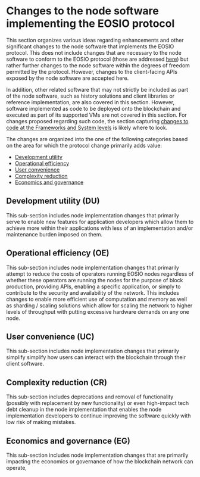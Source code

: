 # Changes to the node software implementing the EOSIO protocol

This section organizes various ideas regarding enhancements and other significant changes to the node software that implements the EOSIO protocol. This does not include changes that are necessary to the node software to conform to the EOSIO protocol (those are addressed [here](../protocol/README.md)) but rather further changes to the node software within the degrees of freedom permitted by the protocol. However, changes to the client-facing APIs exposed by the node software are accepted here. 

In addition, other related software that may not strictly be included as part of the node software, such as history solutions and client libraries or reference implementation, are also covered in this section. However, software implemented as code to be deployed onto the blockchain and executed as part of its supported VMs are not covered in this section. For changes proposed regarding such code, the section capturing [changes to code at the Frameworks and System levels](../frameworks_and_system/README.md) is likely where to look.

The changes are organized into the one of the following categories based on the area for which the protocol change primarily adds value:

* [Development utility](#development-utility)
* [Operational efficiency](#operational-efficiency)
* [User convenience](#user-convenience)
* [Complexity reduction](#complexity-reduction)
* [Economics and governance](#economics-and-governance)

## Development utility (DU)

This sub-section includes node implementation changes that primarily serve to enable new features for application developers which allow them to achieve more within their applications with less of an implementation and/or maintenance burden imposed on them.

## Operational efficiency (OE)

This sub-section includes node implementation changes that primarily attempt to reduce the costs of operators running EOSIO nodes regardless of whether these operators are running the nodes for the purpose of block production, providing APIs, enabling a specific application, or simply to contribute to the security and availability of the network. This includes changes to enable more efficient use of computation and memory as well as sharding / scaling solutions which allow for scaling the network to higher levels of throughput with putting excessive hardware demands on any one node.

## User convenience (UC)

This sub-section includes node implementation changes that primarily simplify simplify how users can interact with the blockchain through their client software.

## Complexity reduction (CR)

This sub-section includes deprecations and removal of functionality (possibly with replacement by new functionality) or even high-impact tech debt cleanup in the node implementation that enables the node implementation developers to continue improving the software quickly with low risk of making mistakes.

## Economics and governance (EG)

This sub-section includes node implementation changes that are primarily impacting the economics or governance of how the blockchain network can operate,
